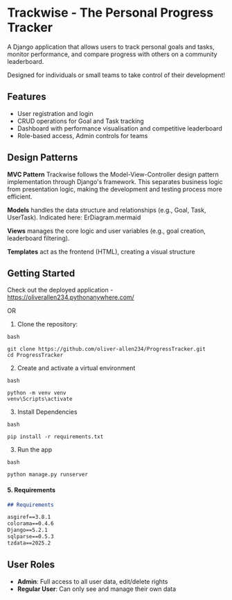 # Trackwise - The Personal Progress Tracker
A Django application that allows users to track personal goals and tasks, monitor performance, and compare progress with others on a community leaderboard.

Designed for individuals or small teams to take control of their development!

## Features

- User registration and login
- CRUD operations for Goal and Task tracking
- Dashboard with performance visualisation and competitive leaderboard
- Role-based access, Admin controls for teams

## Design Patterns

**MVC Pattern**
Trackwise follows the Model-View-Controller design pattern implementation through Django's framework. This separates business logic from presentation logic, making the development and testing process more efficient.

**Models** handles the data structure and relationships (e.g., Goal, Task, UserTask). Indicated here: ErDiagram.mermaid

**Views** manages the core logic and user variables (e.g., goal creation, leaderboard filtering).

**Templates** act as the frontend (HTML), creating a visual structure 



## Getting Started

Check out the deployed application - https://oliverallen234.pythonanywhere.com/

OR

1. Clone the repository:

```
bash

git clone https://github.com/oliver-allen234/ProgressTracker.git
cd ProgressTracker
```

2. Create and activate a virtual environment

```
bash

python -m venv venv
venv\Scripts\activate
```

3. Install Dependencies

```
bash

pip install -r requirements.txt
```

3. Run the app

```
bash

python manage.py runserver
```

#### 5. **Requirements**
```markdown
## Requirements

asgiref==3.8.1
colorama==0.4.6
Django==5.2.1
sqlparse==0.5.3
tzdata==2025.2
```


## User Roles

- **Admin**: Full access to all user data, edit/delete rights
- **Regular User**: Can only see and manage their own data
